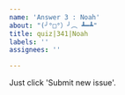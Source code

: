 ```yaml
---
name: 'Answer 3 : Noah'
about: "(╯°□°）╯︵ ┻━┻"
title: quiz|341|Noah
labels: ''
assignees: ''

---
```


Just click 'Submit new issue'.
